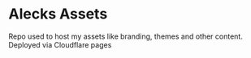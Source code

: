 # Alecks Assets
Repo used to host my assets like branding, themes and other content. Deployed via Cloudflare pages
